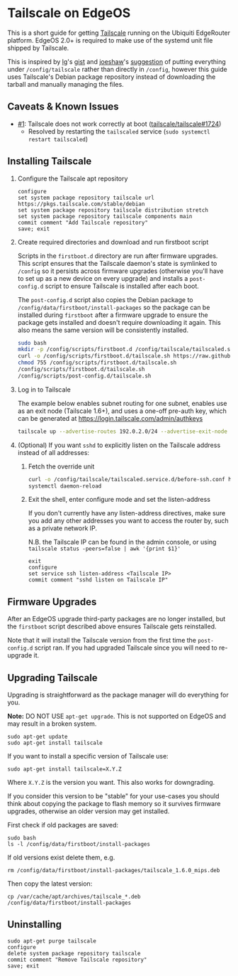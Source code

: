 # Tailscale on EdgeOS

This is a short guide for getting [Tailscale](https://tailscale.com/) running on the Ubiquiti EdgeRouter platform. EdgeOS 2.0+ is required to make use of the systemd unit file shipped by Tailscale.

This is inspired by [lg](https://github.com/lg)'s [gist](https://gist.github.com/lg/6f80593bd55ca9c9cf886da169a972c3) and [joeshaw](https://github.com/joeshaw)'s [suggestion](https://gist.github.com/lg/6f80593bd55ca9c9cf886da169a972c3#gistcomment-3578594) of putting everything under `/config/tailscale` rather than directly in `/config`, however this guide uses Tailscale's Debian package repository instead of downloading the tarball and manually managing the files.


## Caveats & Known Issues

* [#1](../../issues/1): Tailscale does not work correctly at boot ([tailscale/tailscale#1724](../../../../tailscale/tailscale/issues/1724))
  * Resolved by restarting the `tailscaled` service (`sudo systemctl restart tailscaled`)

## Installing Tailscale

1. Configure the Tailscale apt repository

    ```
    configure
    set system package repository tailscale url https://pkgs.tailscale.com/stable/debian
    set system package repository tailscale distribution stretch
    set system package repository tailscale components main
    commit comment "Add Tailscale repository"
    save; exit
    ```

2. Create required directories and download and run firstboot script

    Scripts in the `firstboot.d` directory are run after firmware upgrades.
    This script ensures that the Tailscale daemon's state is symlinked to
    `/config` so it persists across firmware upgrades (otherwise you'll have to
    set up as a new device on every upgrade) and installs a `post-config.d`
    script to ensure Tailscale is installed after each boot.

    The `post-config.d` script also copies the Debian package to
    `/config/data/firstboot/install-packages` so the package can be installed
    during `firstboot` after a firmware upgrade to ensure the package gets
    installed and doesn't require downloading it again. This also means the
    same version will be consistently installed.

    ```sh
    sudo bash
    mkdir -p /config/scripts/firstboot.d /config/tailscale/tailscaled.service.d
    curl -o /config/scripts/firstboot.d/tailscale.sh https://raw.githubusercontent.com/jamesog/tailscale-edgeos/main/firstboot.d/tailscale.sh
    chmod 755 /config/scripts/firstboot.d/tailscale.sh
    /config/scripts/firstboot.d/tailscale.sh
    /config/scripts/post-config.d/tailscale.sh
    ```

3. Log in to Tailscale

    The example below enables subnet routing for one subnet, enables use as an exit node (Tailscale 1.6+), and uses a one-off pre-auth key, which can be generated at https://login.tailscale.com/admin/authkeys

    ```sh
    tailscale up --advertise-routes 192.0.2.0/24 --advertise-exit-node --authkey tskey-XXX
    ```

4. (Optional) If you want `sshd` to explicitly listen on the Tailscale address instead of all addresses:

    1. Fetch the override unit

        ```sh
        curl -o /config/tailscale/tailscaled.service.d/before-ssh.conf https://raw.githubusercontent.com/jamesog/tailscale-edgeos/main/tailscaled.service.d/before-ssh.conf
        systemctl daemon-reload
        ```

    2. Exit the shell, enter configure mode and set the listen-address

        If you don't currently have any listen-address directives, make sure you add any other addresses you want to access the router by, such as a private network IP.

        N.B. the Tailscale IP can be found in the admin console, or using `tailscale status -peers=false | awk '{print $1}'`

        ```
        exit
        configure
        set service ssh listen-address <Tailscale IP>
        commit comment "sshd listen on Tailscale IP"
        ```


## Firmware Upgrades

After an EdgeOS upgrade third-party packages are no longer installed, but the
`firstboot` script described above ensures Tailscale gets reinstalled.

Note that it will install the Tailscale version from the first time the
`post-config.d` script ran. If you had upgraded Tailscale since you will need
to re-upgrade it.

## Upgrading Tailscale

Upgrading is straightforward as the package manager will do everything for you.

**Note:** DO NOT USE `apt-get upgrade`. This is not supported on EdgeOS and may
result in a broken system.

```
sudo apt-get update
sudo apt-get install tailscale
```

If you want to install a specific version of Tailscale use:

```
sudo apt-get install tailscale=X.Y.Z
```

Where `X.Y.Z` is the version you want. This also works for downgrading.

If you consider this version to be "stable" for your use-cases you should think
about copying the package to flash memory so it survives firmware upgrades,
otherwise an older version may get installed.

First check if old packages are saved:

```
sudo bash
ls -l /config/data/firstboot/install-packages
```

If old versions exist delete them, e.g.

```
rm /config/data/firstboot/install-packages/tailscale_1.6.0_mips.deb
```

Then copy the latest version:

```
cp /var/cache/apt/archives/tailscale_*.deb /config/data/firstboot/install-packages
```

## Uninstalling

```
sudo apt-get purge tailscale
configure
delete system package repository tailscale
commit comment "Remove Tailscale repository"
save; exit
```
